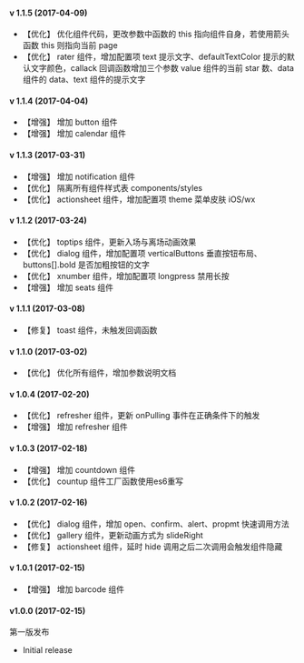 #### v 1.1.5 (2017-04-09)

- 【优化】 优化组件代码，更改参数中函数的 this 指向组件自身，若使用箭头函数 this 则指向当前 page
- 【优化】 rater 组件，增加配置项 text 提示文字、defaultTextColor 提示的默认文字颜色，callack 回调函数增加三个参数 value 组件的当前 star 数、data 组件的 data、text 组件的提示文字

#### v 1.1.4 (2017-04-04)

- 【增强】 增加 button 组件
- 【增强】 增加 calendar 组件

#### v 1.1.3 (2017-03-31)

- 【增强】 增加 notification 组件
- 【优化】 隔离所有组件样式表 components/styles
- 【优化】 actionsheet 组件，增加配置项 theme 菜单皮肤 iOS/wx

#### v 1.1.2 (2017-03-24)

- 【优化】 toptips 组件，更新入场与离场动画效果
- 【优化】 dialog 组件，增加配置项 verticalButtons 垂直按钮布局、buttons[].bold 是否加粗按钮的文字
- 【优化】 xnumber 组件，增加配置项 longpress 禁用长按
- 【增强】 增加 seats 组件

#### v 1.1.1 (2017-03-08)

- 【修复】 toast 组件，未触发回调函数

#### v 1.1.0 (2017-03-02)

- 【优化】 优化所有组件，增加参数说明文档

#### v 1.0.4 (2017-02-20)

- 【优化】 refresher 组件，更新 onPulling 事件在正确条件下的触发
- 【增强】 增加 refresher 组件

#### v 1.0.3 (2017-02-18)

- 【增强】 增加 countdown 组件
- 【优化】 countup 组件工厂函数使用es6重写

#### v 1.0.2 (2017-02-16)

- 【优化】 dialog 组件，增加 open、confirm、alert、propmt 快速调用方法
- 【优化】 gallery 组件，更新动画方式为 slideRight
- 【修复】 actionsheet 组件，延时 hide 调用之后二次调用会触发组件隐藏

#### v 1.0.1 (2017-02-15)

- 【增强】 增加 barcode 组件

#### v1.0.0 (2017-02-15)

第一版发布

- Initial release